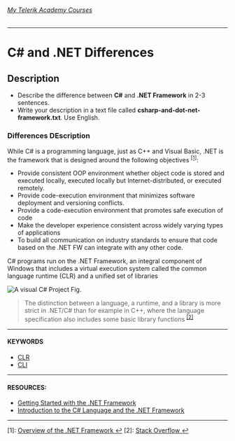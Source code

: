 ###### [My Telerik Academy Courses](https://github.com/nikolovdeyan/TelerikAcademy) 
-------------------------------------

# C# and .NET Differences

## Description
- Describe the difference between **C#** and **.NET Framework** in 2-3 sentences.
- Write your description in a text file called **csharp-and-dot-net-framework.txt**. Use English.


### Differences DEscription
 While C# is a programming language, just as C++ and Visual Basic, .NET is the framework that is designed around the following objectives <sup id="a1">[[1]](#f1)</sup>:
 
- Provide consistent OOP environment whether object code is stored and executed locally, executed locally but Internet-distributed, or executed remotely.
- Provide code-execution environment that minimizes software deployment and versioning conflicts.
- Provide a code-execution environment that promotes safe execution of code
- Make the developer experience consistent across widely varying types of applications
- To build all communication on industry standards to ensure that code based on the .NET FW can integrate with any other code.

C# programs run on the .NET Framework, an integral component of Windows that includes a virtual execution system called the common language runtime (CLR) and a unified  set of libraries 

![A visual C# Project Fig.](https://i-msdn.sec.s-msft.com/dynimg/IC15013.jpeg)

>The distinction between a language, a runtime, and a library is more strict in .NET/C# than for example in C++, where the language specification also includes some basic library functions <sup id="a2">[[2]](#f2)</sup>

------------------------------

#### KEYWORDS
- [CLR](https://en.wikipedia.org/wiki/Common_Language_Runtime)
- [CLI](https://en.wikipedia.org/wiki/Common_Language_Infrastructure)

---------------------------
#### RESOURCES:
- [Getting Started with the .NET Framework](https://msdn.microsoft.com/en-us/library/hh425099.aspx)
- [Introduction to the C# Language and the .NET Framework](https://msdn.microsoft.com/en-us/library/z1zx9t92.aspx)

------------------------
<a id="f1">[1]</a>: [Overview of the .NET Framework](https://msdn.microsoft.com/en-us/library/zw4w595w.aspx)[ ↩](#a1)
<a id="f2">[2]</a>: [Stack Overflow](http://stackoverflow.com/questions/2724864/what-is-the-difference-between-c-sharp-and-net)[ ↩](#a2)
